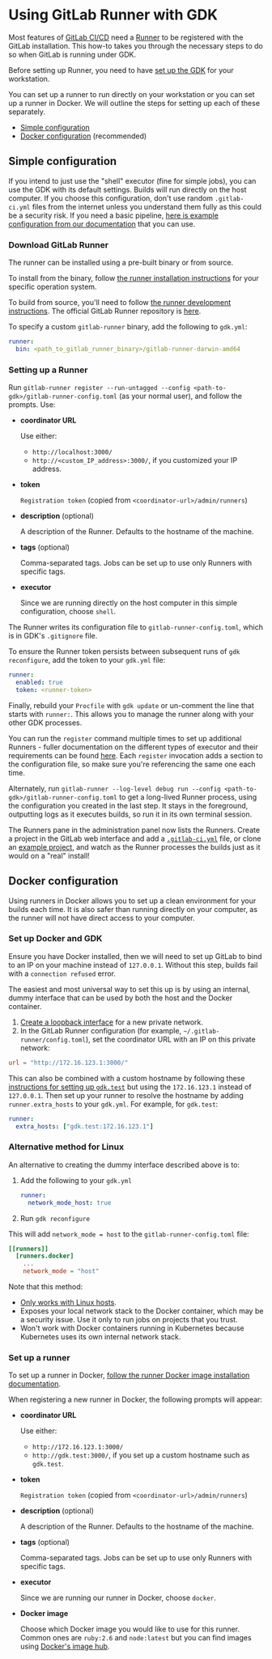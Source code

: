 # Using GitLab Runner with GDK

Most features of [GitLab CI/CD](http://docs.gitlab.com/ee/ci/) need a
[Runner](http://docs.gitlab.com/ee/ci/runners/README.html) to be registered with
the GitLab installation. This how-to takes you through the necessary steps to
do so when GitLab is running under GDK.

Before setting up Runner, you need to have [set up the GDK](../../index.md) for your workstation.

You can set up a runner to run directly on your workstation or you can set up a runner in Docker.
We will outline the steps for setting up each of these separately.

- [Simple configuration](#simple-configuration)
- [Docker configuration](#docker-configuration) (recommended)

## Simple configuration

If you intend to just use the "shell" executor (fine for simple jobs), you can use the GDK with its default settings.
Builds will run directly on the host computer. If you choose this configuration, don't use random `.gitlab-ci.yml`
files from the internet unless you understand them fully as this could be a security risk. If you need a basic pipeline,
[here is example configuration from our documentation](https://docs.gitlab.com/ee/ci/environments/#configuring-manual-deployments) that
you can use.

### Download GitLab Runner

The runner can be installed using a pre-built binary or from source.

To install from the binary, follow [the runner installation instructions](https://docs.gitlab.com/runner/install/)
for your specific operation system.

To build from source, you'll need to follow [the runner development instructions](https://docs.gitlab.com/runner/development/).
The official GitLab Runner repository is [here](https://gitlab.com/gitlab-org/gitlab-runner).

To specify a custom `gitlab-runner` binary, add the following to `gdk.yml`:

```yaml
runner:
  bin: <path_to_gitlab_runner_binary>/gitlab-runner-darwin-amd64
```

### Setting up a Runner

Run `gitlab-runner register --run-untagged --config <path-to-gdk>/gitlab-runner-config.toml` (as your normal user),
and follow the prompts. Use:

- **coordinator URL**

  Use either:

  - `http://localhost:3000/`
  - `http://<custom_IP_address>:3000/`, if you customized your IP address.

- **token**

  `Registration token` (copied from `<coordinator-url>/admin/runners`)

- **description** (optional)

  A description of the Runner. Defaults to the hostname of the machine.

- **tags** (optional)

  Comma-separated tags. Jobs can be set up to use only Runners with specific tags.

- **executor**

  Since we are running directly on the host computer in this simple configuration, choose `shell`.

The Runner writes its configuration file to `gitlab-runner-config.toml`,
which is in GDK's `.gitignore` file.

To ensure the Runner token persists between subsequent runs of `gdk reconfigure`, add
the token to your `gdk.yml` file:

```yaml
runner:
  enabled: true
  token: <runner-token>
```

Finally, rebuild your `Procfile` with `gdk update` or un-comment
the line that starts with `runner:`. This allows you to manage the runner along with
your other GDK processes.

You can run the `register` command multiple times to set up additional Runners -
fuller documentation on the different types of executor and their requirements
can be found [here](https://docs.gitlab.com/runner/executors/).
Each `register` invocation adds a section to the configuration file, so make
sure you're referencing the same one each time.

Alternately, run `gitlab-runner --log-level debug run --config <path-to-gdk>/gitlab-runner-config.toml`
to get a long-lived Runner process, using the configuration you created in the
last step. It stays in the foreground, outputting logs as it executes
builds, so run it in its own terminal session.

The Runners pane in the administration panel now lists the Runners. Create a
project in the GitLab web interface and add a
[`.gitlab-ci.yml`](https://docs.gitlab.com/ee/ci/examples/) file,
or clone an [example project](https://gitlab.com/groups/gitlab-examples), and
watch as the Runner processes the builds just as it would on a "real" install!

## Docker configuration

Using runners in Docker allows you to set up a clean environment for your builds
each time. It is also safer than running directly on your computer, as the
runner will not have direct access to your computer.

### Set up Docker and GDK

Ensure you have Docker installed, then we will need to set up GitLab to bind to an IP on your machine
instead of `127.0.0.1`. Without this step, builds fail with a `connection refused` error.

The easiest and most universal way to set this up is by using an internal, dummy interface that can
be used by both the host and the Docker container.

1. [Create a loopback interface](local_network.md#create-loopback-interface) for a new private network.
1. In the GitLab Runner configuration (for example, `~/.gitlab-runner/config.toml`), set the coordinator
   URL with an IP on this private network:

  ```toml
  url = "http://172.16.123.1:3000/"
  ```

This can also be combined with a custom hostname by following these
[instructions for setting up `gdk.test`](local_network.md) but using the `172.16.123.1`
instead of `127.0.0.1`. Then set up your runner to resolve the hostname by adding `runner.extra_hosts`
to your `gdk.yml`. For example, for `gdk.test`:

  ```yaml
  runner:
    extra_hosts: ["gdk.test:172.16.123.1"]
  ```

### Alternative method for Linux

An alternative to creating the dummy interface described above is to:

1. Add the following to your `gdk.yml`

    ```yaml
    runner:
      network_mode_host: true
    ```

1. Run `gdk reconfigure`

This will add `network_mode = host` to the `gitlab-runner-config.toml` file:

```toml
[[runners]]
  [runners.docker]
    ...
    network_mode = "host"
```

Note that this method:

- [Only works with Linux hosts](https://docs.docker.com/network/host/).
- Exposes your local network stack to the Docker container, which may be a security issue. Use
  it only to run jobs on projects that you trust.
- Won't work with Docker containers running in Kubernetes because Kubernetes uses its own
  internal network stack.

### Set up a runner

To set up a runner in Docker,
[follow the runner Docker image installation documentation](https://docs.gitlab.com/runner/install/docker.html#docker-image-installation).

When registering a new runner in Docker, the following prompts will appear:

- **coordinator URL**

  Use either:

  - `http://172.16.123.1:3000/`
  - `http://gdk.test:3000/`, if you set up a custom hostname such as `gdk.test`.

- **token**

  `Registration token` (copied from `<coordinator-url>/admin/runners`)

- **description** (optional)

  A description of the Runner. Defaults to the hostname of the machine.

- **tags** (optional)

  Comma-separated tags. Jobs can be set up to use only Runners with specific tags.

- **executor**

  Since we are running our runner in Docker, choose `docker`.

- **Docker image**

  Choose which Docker image you would like to use for this runner. Common ones are `ruby:2.6`
  and `node:latest` but you can find images using
  [Docker's image hub](https://hub.docker.com/search?type=image).
